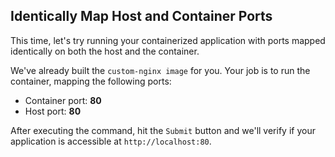 ## Identically Map Host and Container Ports

This time, let's try running your containerized application with ports mapped identically on both the host and the container.

We've already built the `custom-nginx image` for you. Your job is to run the container, mapping the following ports:

- Container port: **80**
- Host port: **80**

After executing the command, hit the `Submit` button and we'll verify if your application is accessible at `http://localhost:80`.